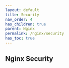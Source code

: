 ```yaml
---
layout: default    
title: Security
nav_order: 4
has_children: true
parent: Nginx
permalink: /nginx/security
has_toc: true
---
```


## Nginx Security